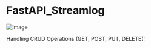 # FastAPI_Streamlog

![image](https://github.com/gnanesh-16/FastAPI_Streamlog/assets/98212179/7a75d69c-d75c-44a0-877c-9573ce3aedf1)

Handling CRUD Operations (GET, POST, PUT, DELETE):

